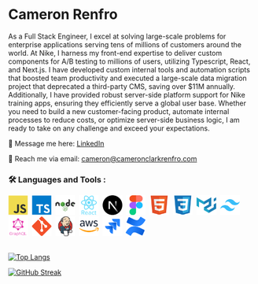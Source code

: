 # Cameron Renfro <br>

As a Full Stack Engineer, I excel at solving large-scale problems for enterprise applications serving tens of millions of customers around the world. At Nike, I harness my front-end expertise to deliver custom components for A/B testing to millions of users, utilizing Typescript, React, and Next.js. I have developed custom internal tools and automation scripts that boosted team productivity and executed a large-scale data migration project that deprecated a third-party CMS, saving over $11M annually. Additionally, I have provided robust server-side platform support for Nike training apps, ensuring they efficiently serve a global user base. Whether you need to build a new customer-facing product, automate internal processes to reduce costs, or optimize server-side business logic, I am ready to take on any challenge and exceed your expectations. <br>

<!-- :chart_with_upwards_trend: Check my resume out here: [Cameron's Resume](https://docs.google.com/document/d/1aG_N7DZbSbnK36UjneL0syh_t2EVXvObQL96j52qQAk/edit?usp=sharing) -->

:speech_balloon: Message me here: [LinkedIn](https://www.linkedin.com/in/cameron-clark-renfro)

:e-mail: Reach me via email: [cameron@cameronclarkrenfro.com](mailto:cameron@cameronclarkrenfro.com)

### :hammer_and_wrench: Languages and Tools :

<div>
  <img src="https://github.com/devicons/devicon/blob/master/icons/javascript/javascript-original.svg" alt="javascript" title="javascript" height="40" width="40" />&nbsp;
  <img src="https://github.com/devicons/devicon/blob/master/icons/typescript/typescript-original.svg" alt="Typescript" title="Typescript" height="40" width="40" />&nbsp;
  <img src="https://github.com/devicons/devicon/blob/master/icons/nodejs/nodejs-original-wordmark.svg" alt="node js" title="node js" height="40" width="40" />&nbsp;
  <img src="https://github.com/devicons/devicon/blob/master/icons/react/react-original-wordmark.svg" alt="react" title="react" height="40" width="40" />&nbsp;
  <img src="https://github.com/devicons/devicon/blob/master/icons/nextjs/nextjs-original.svg" alt="next js" title="next js" height="40" width="40" />&nbsp;
  <img src="https://github.com/devicons/devicon/blob/master/icons/figma/figma-original.svg" alt="figma" title="figma" height="40" width="40" />&nbsp;
  <img src="https://github.com/devicons/devicon/blob/master/icons/html5/html5-original.svg" alt="html5" title="html5" height="40" width="40" />&nbsp;
  <img src="https://github.com/devicons/devicon/blob/master/icons/css3/css3-original.svg" alt="css3" title="css3" height="40" width="40" />&nbsp;
  <img src="https://github.com/devicons/devicon/blob/master/icons/materialui/materialui-original.svg" alt="material-ui" title="material-ui" height="40" width="40" />&nbsp;
  <img src="https://github.com/devicons/devicon/blob/master/icons/tailwindcss/tailwindcss-original.svg" alt="tailwind css" title="tailwind css" height="40" width="40" />&nbsp;
  <img src="https://github.com/devicons/devicon/blob/master/icons/graphql/graphql-plain-wordmark.svg" alt="graph QL:" title="graph QL" height="40" width="40" />&nbsp;
  <img src="https://github.com/devicons/devicon/blob/master/icons/git/git-original.svg" alt="git" title="git" height="40" width="40" />&nbsp;
  <img src="https://github.com/devicons/devicon/blob/master/icons/jenkins/jenkins-original.svg" alt="jenkins" title="jenkins" height="40" width="40" />&nbsp;
  <img src="https://github.com/devicons/devicon/blob/master/icons/amazonwebservices/amazonwebservices-original-wordmark.svg" alt="aws" title="aws" height="40" width="40" />&nbsp;
  <img src="https://github.com/devicons/devicon/blob/master/icons/jira/jira-original.svg" alt="Jira" title="Jira" height="40" width="40" />&nbsp;
  <img src="https://github.com/devicons/devicon/blob/master/icons/confluence/confluence-original.svg" alt="Confluence" title="confluence" height="40" width="40" />&nbsp;

</div>
<br>

[![Top Langs](https://github-readme-stats-git-masterrstaa-rickstaa.vercel.app/api/top-langs?username=cameron-renfro&layout=compact)](https://github.com/cameron-renfro) <br>

[![GitHub Streak](http://github-readme-streak-stats.herokuapp.com?user=cameron-renfro&theme=dark&background=000000)](https://git.io/streak-stats)
<!--
**cameron-renfro/cameron-renfro** is a ✨ _special_ ✨ repository because its `README.md` (this file) appears on your GitHub profile.


-->
